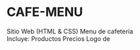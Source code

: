 # CAFE-MENU
Sitio Web (HTML &amp; CSS) Menu de cafetería                                                                                                                                                                                                                                        
Incluye:
Productos
Precios
Logo de <title>
